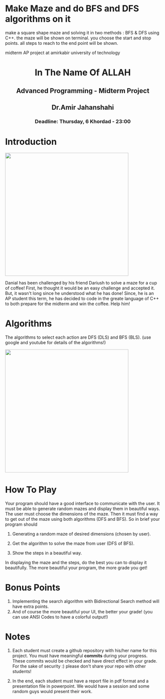# Make Maze and do BFS and DFS algorithms on it
make a square shape maze and solving it in two methods : BFS & DFS
using C++. the maze will be shown on terminal. you choose the start and stop points. all steps to reach to the end point will be shown.

midterm AP project at amirkabir university of technology

<center>
<h1>
In The Name Of ALLAH
</h1>
<h2>
Advanced Programming - Midterm Project
</h2>
<h2>
Dr.Amir Jahanshahi
</h2>
<h3>
Deadline: Thursday, 6 Khordad - 23:00
</center>
  
# Introduction

<img src="stuff/f1.jpg" width="400" class="center" />

Danial has been challenged by his friend Dariush to solve a maze for a cup of coffee! First, he thought it would be an easy challenge and accepted it. But, it wasn't long since he understood what he has done! Since, he is an AP student this term, he has decided to code in the greate language of C++ to both prepare for the midterm and win the coffee. Help him!

# Algorithms

The algorithms to select each action are DFS (DLS) and BFS (BLS). (use google and youtube for details of the algorithms!)

<img src="stuff/f2.png" width="400" class="center" />


# How To Play

Your program should have a good interface to communicate with the user. It must be able to generate random mazes and display them in beautiful ways. The user must choose the dimensions of the maze. Then it must find a way to get out of the maze using both algorithms (DFS and BFS). So in brief your program should

  1. Generating a random maze of desired dimensions (chosen by user).

  2. Get the algorithm to solve the maze from user (DFS of BFS).

  3. Show the steps in a beautiful way.
   
In displaying the maze and the steps, do the best you can to display it beautifully. The more beautiful your program, the more grade you get!


# Bonus Points

1.  Implementing the search algorithm with Bidirectional Search method will have extra points.
2.  And of course the more beautiful your UI, the better your grade! (you can use ANSI Codes to have a colorful output!)

# Notes
1.  Each student must create a github repository with his/her name for this project. You must have meaningful **commits** during your progress. These commits would be checked and have direct effect in your grade. For the sake of security :) please don't share your repo with other students!

2. In the end, each student must have a report file in pdf format and a presentation file in powerpoint. We would have a session and some random guys would present their work.
